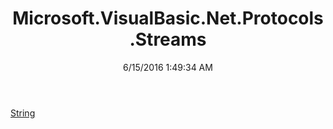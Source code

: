 ﻿---
title: Microsoft.VisualBasic.Net.Protocols.Streams
date: 6/15/2016 1:49:34 AM
---

[String](T-Microsoft.VisualBasic.Net.Protocols.Streams.String.html)
